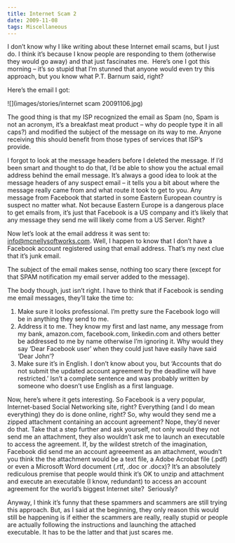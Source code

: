 ```yaml
---
title: Internet Scam 2
date: 2009-11-08
tags: Miscellaneous
---
```


I don’t know why I like writing about these Internet email scams, but I just do. I think it’s because I know people are responding to them (otherwise they would go away) and that just fascinates me.  Here’s one I got this morning – it’s so stupid that I’m stunned that anyone would even try this approach, but you know what P.T. Barnum said, right?

Here’s the email I got:

![](images/stories/internet scam 20091106.jpg)

The good thing is that my ISP recognized the email as Spam (no, Spam is not an acronym, it’s a breakfast meat product – why do people type it in all caps?) and modified the subject of the message on its way to me. Anyone receiving this should benefit from those types of services that ISP’s provide. 

I forgot to look at the message headers before I deleted the message. If I’d been smart and thought to do that, I’d be able to show you the actual email address behind the email message. It’s always a good idea to look at the message headers of any suspect email – it tells you a bit about where the message really came from and what route it took to get to you. Any message from Facebook that started in some Eastern European country is suspect no matter what. Not because Eastern Europe is a dangerous place to get emails from, it’s just that Facebook is a US company and it’s likely that any message they send me will likely come from a US Server. Right?

Now let’s look at the email address it was sent to: info@mcnellysoftworks.com. Well, I happen to know that I don’t have a Facebook account registered using that email address. That’s my next clue that it’s junk email. 

The subject of the email makes sense, nothing too scary there (except for that SPAM notification my email server added to the message).

The body though, just isn’t right. I have to think that if Facebook is sending me email messages, they’ll take the time to:

1.  Make sure it looks professional. I’m pretty sure the Facebook logo will be in anything they send to me.
2.  Address it to me. They know my first and last name, any message from my bank, amazon.com, facebook.com, linkedin.com and others better be addressed to me by name otherwise I’m ignoring it. Why would they say ‘Dear Facebook user’ when they could just have easily have said ‘Dear John’?
3.  Make sure it’s in English. I don’t know about you, but ‘Accounts that do not submit the updated account agreement by the deadline will have restricted.’ Isn’t a complete sentence and was probably written by someone who doesn’t use English as a first language.

Now, here’s where it gets interesting. So Facebook is a very popular, Internet-based Social Networking site, right? Everything (and I do mean everything) they do is done online, right? So, why would they send me a zipped attachment containing an account agreement? Nope, they’d never do that. Take that a step further and ask yourself, not only would they not send me an attachment, they also wouldn’t ask me to launch an executable to access the agreement. If, by the wildest stretch of the imagination, Facebook did send me an account agreeement as an attachment, woudn’t you think the the attachment would be a text file, a Adobe Acrobat file (.pdf) or even a Microsoft Word document (.rtf, .doc or .docx)? It’s an absolutely rediculous premise that people would think it’s OK to unzip and attachment and execute an executable (I know, redundant) to access an account agreement for the world’s biggest Internet site?  Seriously?

Anyway, I think it’s funny that these spammers and scammers are still trying this approach. But, as I said at the beginning, they only reason this would still be happening is if either the scammers are really, really stupid or people are actually following the instructions and launching the attached executable. It has to be the latter and that just scares me.